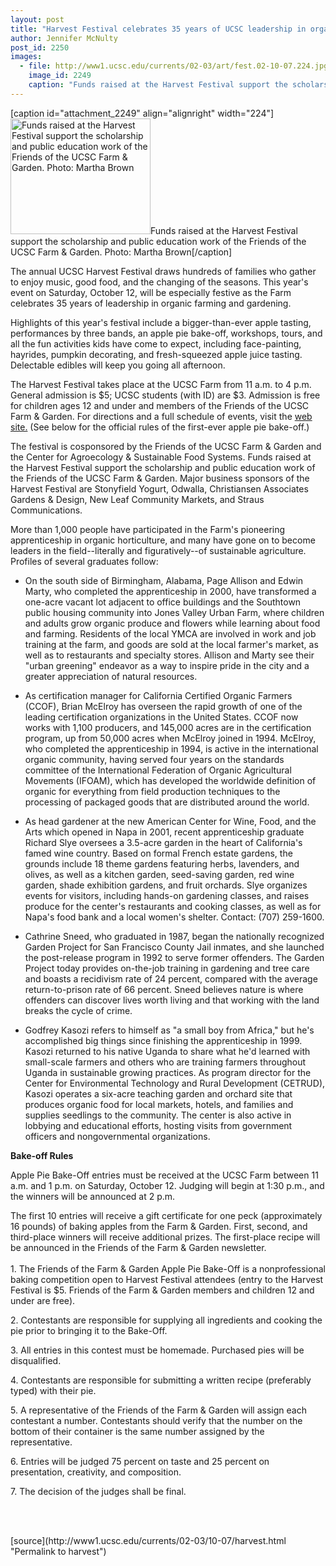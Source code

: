 ```yaml
---
layout: post
title: "Harvest Festival celebrates 35 years of UCSC leadership in organic farming and gardening"
author: Jennifer McNulty
post_id: 2250
images:
  - file: http://www1.ucsc.edu/currents/02-03/art/fest.02-10-07.224.jpg
    image_id: 2249
    caption: "Funds raised at the Harvest Festival support the scholarship and public education work of the Friends of the UCSC Farm & Garden. Photo: Martha Brown"
---
```


[caption id="attachment_2249" align="alignright" width="224"]<a href="http://localhost/mysite/wp-content/uploads/2002/10/fest.02-10-07.224.jpg"><img class="size-full wp-image-2249" src="http://localhost/mysite/wp-content/uploads/2002/10/fest.02-10-07.224.jpg" alt="Funds raised at the Harvest Festival support the scholarship and public education work of the Friends of the UCSC Farm & Garden. Photo: Martha Brown" width="224" height="185" /></a>Funds raised at the Harvest Festival support the scholarship and public education work of the Friends of the UCSC Farm & Garden. Photo: Martha Brown[/caption]
<p>
  The annual UCSC Harvest Festival draws hundreds of families who gather to enjoy music, good food, and the changing of the seasons. This year's event on Saturday, October 12, will be especially festive as the Farm celebrates 35 years of leadership in organic farming and gardening.
</p>
<p>
  Highlights of this year's festival include a bigger-than-ever apple tasting, performances by three bands, an apple pie bake-off, workshops, tours, and all the fun activities kids have come to expect, including face-painting, hayrides, pumpkin decorating, and fresh-squeezed apple juice tasting. Delectable edibles will keep you going all afternoon.
</p>
<p>
  The Harvest Festival takes place at the UCSC Farm from 11 a.m. to 4 p.m. General admission is $5; UCSC students (with ID) are $3. Admission is free for children ages 12 and under and members of the Friends of the UCSC Farm &amp; Garden. For directions and a full schedule of events, visit the <a href="http://zzyx.ucsc.edu/casfs/index.html">web site.</a> (See below for the official rules of the first-ever apple pie bake-off.)
</p>
<p>
  The festival is cosponsored by the Friends of the UCSC Farm &amp; Garden and the Center for Agroecology &amp; Sustainable Food Systems. Funds raised at the Harvest Festival support the scholarship and public education work of the Friends of the UCSC Farm &amp; Garden. Major business sponsors of the Harvest Festival are Stonyfield Yogurt, Odwalla, Christiansen Associates Gardens &amp; Design, New Leaf Community Markets, and Straus Communications.
</p>
<p>
  More than 1,000 people have participated in the Farm's pioneering apprenticeship in organic horticulture, and many have gone on to become leaders in the field--literally and figuratively--of sustainable agriculture. Profiles of several graduates follow:
</p>
<ul>
  <li>On the south side of Birmingham, Alabama, Page Allison and Edwin Marty, who completed the apprenticeship in 2000, have transformed a one-acre vacant lot adjacent to office buildings and the Southtown public housing community into Jones Valley Urban Farm, where children and adults grow organic produce and flowers while learning about food and farming. Residents of the local YMCA are involved in work and job training at the farm, and goods are sold at the local farmer's market, as well as to restaurants and specialty stores. Allison and Marty see their "urban greening" endeavor as a way to inspire pride in the city and a greater appreciation of natural resources.
  </li>
</ul>
<ul>
  <li>As certification manager for California Certified Organic Farmers (CCOF), Brian McElroy has overseen the rapid growth of one of the leading certification organizations in the United States. CCOF now works with 1,100 producers, and 145,000 acres are in the certification program, up from 50,000 acres when McElroy joined in 1994. McElroy, who completed the apprenticeship in 1994, is active in the international organic community, having served four years on the standards committee of the International Federation of Organic Agricultural Movements (IFOAM), which has developed the worldwide definition of organic for everything from field production techniques to the processing of packaged goods that are distributed around the world.
  </li>
</ul>
<ul>
  <li>
    <div align="left">
      As head gardener at the new American Center for Wine, Food, and the Arts which opened in Napa in 2001, recent apprenticeship graduate Richard Slye oversees a 3.5-acre garden in the heart of California's famed wine country. Based on formal French estate gardens, the grounds include 18 theme gardens featuring herbs, lavenders, and olives, as well as a kitchen garden, seed-saving garden, red wine garden, shade exhibition gardens, and fruit orchards. Slye organizes events for visitors, including hands-on gardening classes, and raises produce for the center's restaurants and cooking classes, as well as for Napa's food bank and a local women's shelter. Contact: (707) 259-1600.<br>
    </div>
  </li>
</ul>
<ul>
  <li>Cathrine Sneed, who graduated in 1987, began the nationally recognized Garden Project for San Francisco County Jail inmates, and she launched the post-release program in 1992 to serve former offenders. The Garden Project today provides on-the-job training in gardening and tree care and boasts a recidivism rate of 24 percent, compared with the average return-to-prison rate of 66 percent. Sneed believes nature is where offenders can discover lives worth living and that working with the land breaks the cycle of crime.<br>
  </li>
</ul>
<ul>
  <li>Godfrey Kasozi refers to himself as "a small boy from Africa," but he's accomplished big things since finishing the apprenticeship in 1999. Kasozi returned to his native Uganda to share what he'd learned with small-scale farmers and others who are training farmers throughout Uganda in sustainable growing practices. As program director for the Center for Environmental Technology and Rural Development (CETRUD), Kasozi operates a six-acre teaching garden and orchard site that produces organic food for local markets, hotels, and families and supplies seedlings to the community. The center is also active in lobbying and educational efforts, hosting visits from government officers and nongovernmental organizations.<br>
  </li>
</ul>
<p>
  <b>Bake-off Rules</b>
</p>
<p>
  Apple Pie Bake-Off entries must be received at the UCSC Farm between 11 a.m. and 1 p.m. on Saturday, October 12. Judging will begin at 1:30 p.m., and the winners will be announced at 2 p.m.<br>
</p>
<p>
  The first 10 entries will receive a gift certificate for one peck (approximately 16 pounds) of baking apples from the Farm &amp; Garden. First, second, and third-place winners will receive additional prizes. The first-place recipe will be announced in the Friends of the Farm &amp; Garden newsletter.<br>
  <br>
  1. The Friends of the Farm &amp; Garden Apple Pie Bake-Off is a nonprofessional baking competition open to Harvest Festival attendees (entry to the Harvest Festival is $5. Friends of the Farm &amp; Garden members and children 12 and under are free).<br>
</p>
<p>
  2. Contestants are responsible for supplying all ingredients and cooking the pie prior to bringing it to the Bake-Off.<br>
</p>
<p>
  3. All entries in this contest must be homemade. Purchased pies will be disqualified.
</p>
<p>
  4. Contestants are responsible for submitting a written recipe (preferably typed) with their pie.<br>
</p>
<p>
  5. A representative of the Friends of the Farm &amp; Garden will assign each contestant a number. Contestants should verify that the number on the bottom of their container is the same number assigned by the representative.<br>
</p>
<p>
  6. Entries will be judged 75 percent on taste and 25 percent on presentation, creativity, and composition.<br>
</p>
<p>
  7. The decision of the judges shall be final.
</p>
<p>
  <br>
  <br>

</p>
<p>

</p>
[source](http://www1.ucsc.edu/currents/02-03/10-07/harvest.html "Permalink to harvest")
